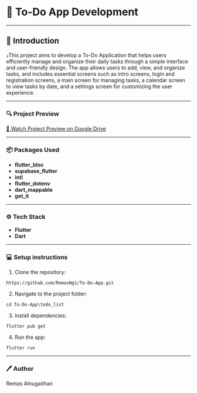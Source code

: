 # 📝 To-Do App Development


---

## 📘 Introduction

 دThis project aims to develop a To-Do Application that helps users efficiently manage and organize their daily tasks through a simple interface and user-friendly design. The app allows users to add, view, and organize tasks, and includes essential screens such as intro screens, login and registration screens, a main screen for managing tasks, a calendar screen to view tasks by date, and a settings screen for customizing the user experience.


---

### 🔍 Project Preview


[🎥 Watch Project Preview on Google Drive](https://drive.google.com/file/d/1JOZ0OeFGmE1xo8XqEidrjQL6GPfoAkyM/view?usp=sharing)


---
### 📦 Packages Used

- **flutter_bloc**
- **supabase_flutter**
- **intl**
- **flutter_dotenv**
- **dart_mappable**
- **get_it**

---

### ⚙️ Tech Stack
- **Flutter**
- **Dart**

---
### 💻  Setup instructions 

 1. Clone the repository:

```
https://github.com/RemasNg1/To-Do-App.git
```
2. Navigate to the project folder:

```
cd To-Do-App\todo_list
```

3. Install dependencies:
```
flutter pub get
```

 4. Run the app:
 ```
 flutter run 
 ```  

---
### 🖊️ Author
Remas Alnugaithan



